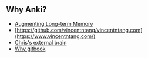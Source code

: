 ## Why Anki?

* [Augmenting Long-term Memory](http://augmentingcognition.com/ltm.html)
* [https://github.com/vincentntang/vincentntang.com](https://www.vincentntang.com/)
* [ Chris's external brain](https://blog.kowalczyk.info/)
* [Why gitbook](https://www.aizatto.com/why-gitbook)